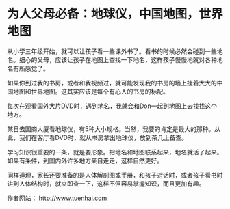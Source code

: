 # 为人父母必备：地球仪，中国地图，世界地图


从小学三年级开始，就可以让孩子看一些课外书了。看书的时候必然会碰到一些地名。细心的父母，应该让孩子在地图上查找一下地名，这样孩子慢慢地就对各种地名有所感觉了。

如果你到过我的书房，或者和我视频过，就可能发现我的书房的墙上挂着大大的中国地图和世界地图。这其实应该是每个有心人的书房的标配。

每次在观看国外大片DVD时，遇到地名，我就会和Don一起到地图上去找找这个地方。

某日去国商大厦看地球仪，有5种大小规格。当然，我要的肯定是最大的那种。从此，我们在客厅看DVD时，就从书房拿出地球仪，放到茶几上备查。

学习知识很重要的一条，就是要形象。把地名和地图联系起来，地名就活了起来。如果有条件，到国内外许多地方亲自走走，这样自然更好。

同样道理，家长还要准备的是人体解剖图或手册，和孩子对话时，或者孩子看书时讲到人体结构时，就立即查一下，这样不但容易掌握知识，而且更加有趣。

作者网站： http://www.tuenhai.com